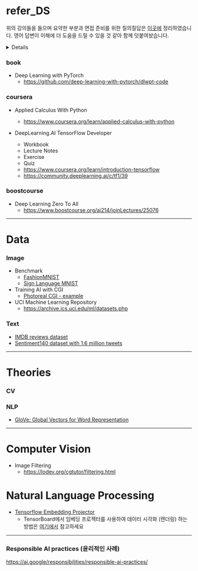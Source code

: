 # refer_DS

위의 강의들을 들으며 요약한 부분과 면접 준비를 위한 질의질답은 [이곳에](https://github.com/milhaud1201/refer_DS/blob/main/SUMMARY.md) 정리하였습니다. 영어 답변이 이해에 더 도움을 드릴 수 있을 것 같아 함께 덧붙여놨습니다.
<details>
<summary>Details</summary>
 
 #### Vectorization의 잠재점 이점은?
 #### Feature scaling의 유용한 단계 (데이터 정규화, 표준화)
 #### Gradient Descent With Multiple Variables란?
 #### 수렴을 위한 Gradient descent 확인 
 #### Learning rate $\alpha$ 란?
 #### Feature engineering이란?
 #### 다항식 회귀 Polynomial regression란?
 #### Overfitting이란?
 #### Dropout이란?
 #### Transfer Learning이란?
 #### Sparse categorical crossentropy 와 categorical corssentropy 비교

</details>

### book

* Deep Learning with PyTorch  
  * https://github.com/deep-learning-with-pytorch/dlwpt-code

### coursera

* Applied Calculus With Python  
  * https://www.coursera.org/learn/applied-calculus-with-python

* DeepLearning.AI TensorFlow Developer
  * Workbook
  * Lecture Notes
  * Exercise
  * Quiz  
  * https://www.coursera.org/learn/introduction-tensorflow
  * https://community.deeplearning.ai/c/tf1/39

### boostcourse

* Deep Learning Zero To All  
  * https://www.boostcourse.org/ai214/joinLectures/25076

---

# Data

### Image

* Benchmark
  * [FashionMNIST](https://github.com/zalandoresearch/fashion-mnist)
  * [Sign Language MNIST](https://www.kaggle.com/datasets/datamunge/sign-language-mnist)
* Training AI with CGI
  * [Photoreal CGI - example](https://laurencemoroney.com/datasets.html)
* UCI Machine Learning Repository
  * https://archive.ics.uci.edu/ml/datasets.php

### Text

* [IMDB reviews dataset](http://ai.stanford.edu/~amaas/data/sentiment/)
* [Sentiment140 dataset with 1.6 million tweets](https://www.kaggle.com/datasets/kazanova/sentiment140/code)

---

# Theories

### CV

### NLP
* [GloVe: Global Vectors for Word Representation](https://nlp.stanford.edu/projects/glove/)

---

# Computer Vision

* Image Filtering  
  * https://lodev.org/cgtutor/filtering.html

# Natural Language Processing

* [Tensorflow Embedding Projector](https://projector.tensorflow.org/)
  * TensorBoard에서 임베딩 프로젝터를 사용하여 데이터 시각화 (렌더링) 하는 방법은 [여기에서](tensorflow.org/tensorboard/tensorboard_projector_plugin?hl=ko) 참고하세요

---

### Responsible AI practices (윤리적인 사례)
https://ai.google/responsibilities/responsible-ai-practices/
